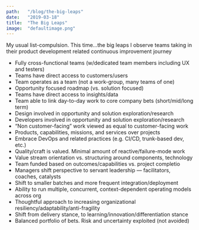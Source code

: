```yaml
---
path:	"/blog/the-big-leaps"
date:	"2019-03-18"
title:	"The Big Leaps"
image:	"defaultimage.png"
---
```


My usual list-compulsion. This time…the big leaps I observe teams taking in their product development related continuous improvement journey

* Fully cross-functional teams (w/dedicated team members including UX and testers)
* Teams have direct access to customers/users
* Team operates as a team (not a work-group, many teams of one)
* Opportunity focused roadmap (vs. solution focused)
* Teams have direct access to insights/data
* Team able to link day-to-day work to core company bets (short/mid/long term)
* Design involved in opportunity and solution exploration/research
* Developers involved in opportunity and solution exploration/research
* “Non customer-facing” work viewed as equal to customer-facing work
* Products, capabilities, missions, and services over projects
* Embrace DevOps and related practices (e.g. CI/CD, trunk-based dev, etc.)
* Quality/craft is valued. Minimal amount of reactive/failure-mode work
* Value stream orientation vs. structuring around components, technology
* Team funded based on outcomes/capabilities vs. project completio
* Managers shift perspective to servant leadership — facilitators, coaches, catalysts
* Shift to smaller batches and more frequent integration/deployment
* Ability to run multiple, concurrent, context-dependent operating models across org
* Thoughtful approach to increasing organizational resiliency/adaptability/anti-fragility
* Shift from delivery stance, to learning/innovation/differentiation stance
* Balanced portfolio of bets. Risk and uncertainty exploited (not avoided)
